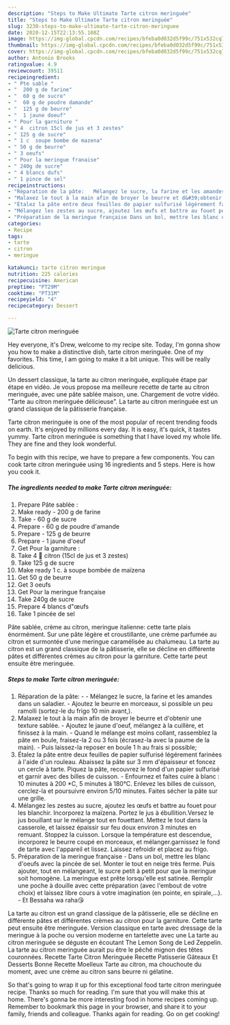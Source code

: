```yaml
---
description: "Steps to Make Ultimate Tarte citron meringuée"
title: "Steps to Make Ultimate Tarte citron meringuée"
slug: 3230-steps-to-make-ultimate-tarte-citron-meringuee
date: 2020-12-15T22:13:55.108Z
image: https://img-global.cpcdn.com/recipes/bfeba0d032d5f99c/751x532cq70/tarte-citron-meringuee-photo-principale-de-la-recette.jpg
thumbnail: https://img-global.cpcdn.com/recipes/bfeba0d032d5f99c/751x532cq70/tarte-citron-meringuee-photo-principale-de-la-recette.jpg
cover: https://img-global.cpcdn.com/recipes/bfeba0d032d5f99c/751x532cq70/tarte-citron-meringuee-photo-principale-de-la-recette.jpg
author: Antonio Brooks
ratingvalue: 4.9
reviewcount: 39511
recipeingredient:
- " Pte sable "
- "  200 g de farine"
- "  60 g de sucre"
- "  60 g de poudre damande"
- "  125 g de beurre"
- "  1 jaune doeuf"
- " Pour la garniture "
- " 4  citron 15cl de jus et 3 zestes"
- " 125 g de sucre"
- " 1 c  soupe bombe de mazena"
- " 50 g de beurre"
- " 3 oeufs"
- " Pour la meringue franaise"
- " 240g de sucre"
- " 4 blancs dufs"
- " 1 pince de sel"
recipeinstructions:
- "Réparation de la pâte:   Mélangez le sucre, la farine et les amandes dans un saladier. Ajoutez le beurre en morceaux, si possible un peu ramolli (sortez-le du frigo 10 min avant,)."
- "Malaxez le tout à la main afin de broyer le beurre et d&#39;obtenir une texture sablée. Ajoutez le jaune d&#39;oeuf, mélangez à la cuillère, et finissez à la main. Quand le mélange est moins collant, rassemblez la pâte en boule, fraisez-la 2 ou 3 fois (écrasez-la avec la paume de la main). Puis laissez-la reposer en boule 1 h au frais si possible;"
- "Étalez la pâte entre deux feuilles de papier sulfurisé légérement farinées à l&#39;aide d&#39;un rouleau. Abaissez la pâte sur 3 mm d&#39;épaisseur et foncez un cercle à tarte. Piquez la pâte, recouvrez le fond d&#39;un papier sulfurisé et garnir avec des billes de cuisson. Enfournez et faites cuire à blanc : 10 minutes à 200 *C, 5 minutes à 180°C. Enlevez les billes de cuisson, cerclez-la et poursuivre environ 5/10 minutes. Faites sécher la pâte sur une grille."
- "Mélangez les zestes au sucre, ajoutez les œufs et battre au fouet pour les blanchir. Incorporez la maïzena. Portez le jus à ébullition.Versez le jus bouillant sur le mélange tout en fouettant. Mettez le tout dans la casserole, et laissez épaissir sur feu doux environ 3 minutes en remuant. Stoppez la cuisson. Lorsque la température est descendue, incorporez le beurre coupé en morceaux, et mélanger.garnissez le fond de tarte avec l&#39;appareil et lissez. Laissez refroidir et placez au frigo."
- "Préparation de la meringue française Dans un bol, mettre les blanc d&#39;oeufs avec la pincée de sel. Monter le tout en neige très ferme. Puis ajouter, tout en mélangeant, le sucre petit à petit pour que la meringue soit homogène. La meringue est prête lorsqu&#39;elle est satinée. Remplir une poche à douille avec cette préparation (avec l&#39;embout de votre choix) et laissez libre cours à votre imagination (en pointe, en spirale,...).  Et Bessaha wa raha😘"
categories:
- Recipe
tags:
- tarte
- citron
- meringue

katakunci: tarte citron meringue 
nutrition: 225 calories
recipecuisine: American
preptime: "PT29M"
cooktime: "PT31M"
recipeyield: "4"
recipecategory: Dessert

---
```



![Tarte citron meringuée](https://img-global.cpcdn.com/recipes/bfeba0d032d5f99c/751x532cq70/tarte-citron-meringuee-photo-principale-de-la-recette.jpg)

Hey everyone, it's Drew, welcome to my recipe site. Today, I'm gonna show you how to make a distinctive dish, tarte citron meringuée. One of my favorites. This time, I am going to make it a bit unique. This will be really delicious.

Un dessert classique, la tarte au citron meringuée, expliquée étape par étape en vidéo. Je vous propose ma meilleure recette de tarte au citron meringuée, avec une pâte sablée maison, une. Chargement de votre vidéo. &#34;Tarte au citron meringuée délicieuse&#34;. La tarte au citron meringuée est un grand classique de la pâtisserie française.

Tarte citron meringuée is one of the most popular of recent trending foods on earth. It's enjoyed by millions every day. It is easy, it's quick, it tastes yummy. Tarte citron meringuée is something that I have loved my whole life. They are fine and they look wonderful.


To begin with this recipe, we have to prepare a few components. You can cook tarte citron meringuée using 16 ingredients and 5 steps. Here is how you cook it.

<!--inarticleads1-->

##### The ingredients needed to make Tarte citron meringuée:

1. Prepare  Pâte sablée :
1. Make ready  - 200 g de farine
1. Take  - 60 g de sucre
1. Prepare  - 60 g de poudre d&#39;amande
1. Prepare  - 125 g de beurre
1. Prepare  - 1 jaune d&#39;oeuf
1. Get  Pour la garniture :
1. Take  4 🍋 citron (15cl de jus et 3 zestes)
1. Take  125 g de sucre
1. Make ready  1 c. à soupe bombée de maïzena
1. Get  50 g de beurre
1. Get  3 oeufs
1. Get  Pour la meringue française
1. Take  240g de sucre
1. Prepare  4 blancs d&#34;œufs
1. Take  1 pincée de sel


Pâte sablée, crème au citron, meringue italienne: cette tarte plais énormément. Sur une pâte légère et croustillante, une crème parfumée au citron et surmontée d&#39;une meringue caramélisée au chalumeau. La tarte au citron est un grand classique de la pâtisserie, elle se décline en différente pâtes et différentes crèmes au citron pour la garniture. Cette tarte peut ensuite être meringuée. 

<!--inarticleads2-->

##### Steps to make Tarte citron meringuée:

1. Réparation de la pâte:  -  - Mélangez le sucre, la farine et les amandes dans un saladier. - Ajoutez le beurre en morceaux, si possible un peu ramolli (sortez-le du frigo 10 min avant,).
1. Malaxez le tout à la main afin de broyer le beurre et d&#39;obtenir une texture sablée. - Ajoutez le jaune d&#39;oeuf, mélangez à la cuillère, et finissez à la main. - Quand le mélange est moins collant, rassemblez la pâte en boule, fraisez-la 2 ou 3 fois (écrasez-la avec la paume de la main). - Puis laissez-la reposer en boule 1 h au frais si possible;
1. Étalez la pâte entre deux feuilles de papier sulfurisé légérement farinées à l&#39;aide d&#39;un rouleau. Abaissez la pâte sur 3 mm d&#39;épaisseur et foncez un cercle à tarte. Piquez la pâte, recouvrez le fond d&#39;un papier sulfurisé et garnir avec des billes de cuisson. - Enfournez et faites cuire à blanc : 10 minutes à 200 *C, 5 minutes à 180°C. Enlevez les billes de cuisson, cerclez-la et poursuivre environ 5/10 minutes. Faites sécher la pâte sur une grille.
1. Mélangez les zestes au sucre, ajoutez les œufs et battre au fouet pour les blanchir. Incorporez la maïzena. Portez le jus à ébullition.Versez le jus bouillant sur le mélange tout en fouettant. Mettez le tout dans la casserole, et laissez épaissir sur feu doux environ 3 minutes en remuant. Stoppez la cuisson. Lorsque la température est descendue, incorporez le beurre coupé en morceaux, et mélanger.garnissez le fond de tarte avec l&#39;appareil et lissez. Laissez refroidir et placez au frigo.
1. Préparation de la meringue française - Dans un bol, mettre les blanc d&#39;oeufs avec la pincée de sel. Monter le tout en neige très ferme. Puis ajouter, tout en mélangeant, le sucre petit à petit pour que la meringue soit homogène. La meringue est prête lorsqu&#39;elle est satinée. Remplir une poche à douille avec cette préparation (avec l&#39;embout de votre choix) et laissez libre cours à votre imagination (en pointe, en spirale,...).  - Et Bessaha wa raha😘


La tarte au citron est un grand classique de la pâtisserie, elle se décline en différente pâtes et différentes crèmes au citron pour la garniture. Cette tarte peut ensuite être meringuée. Version classique en tarte avec dressage de la meringue à la poche ou version moderne en tartelette avec une La tarte au citron meringuée se déguste en écoutant The Lemon Song de Led Zeppelin. La tarte au citron meringuée aurait pu être le pêché mignon des têtes couronnées. Recette Tarte Citron Meringuée Recette Patisserie Gâteaux Et Desserts Bonne Recette Moelleux Tarte au citron, ma chouchoute du moment, avec une crème au citron sans beurre ni gélatine. 

So that's going to wrap it up for this exceptional food tarte citron meringuée recipe. Thanks so much for reading. I'm sure that you will make this at home. There's gonna be more interesting food in home recipes coming up. Remember to bookmark this page in your browser, and share it to your family, friends and colleague. Thanks again for reading. Go on get cooking!
